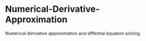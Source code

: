 # Numerical-Derivative-Approximation
Numerical derivative approximation and diffential equation solving.
